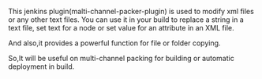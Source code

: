 This jenkins plugin(malti-channel-packer-plugin) is used to modify xml files or any other text files.
You can use it in your build to replace a string in a text file,
set text for a node or set value for an attribute in an XML file.

And also,it provides a powerful function for file or folder copying.

So,It will be useful on multi-channel packing for building or automatic deployment in build.
